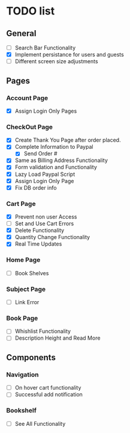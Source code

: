 # TODO list

## General

- [ ] Search Bar Functionality
- [x] Implement persistance for users and guests
- [ ] Different screen size adjustments

## Pages

### Account Page

- [x] Assign Login Only Pages

### CheckOut Page

- [x] Create Thank You Page after order placed.
- [x] Complete Information to Paypal
  - [x] Send Order #
- [x] Same as Billing Address Functionality
- [x] Form validation and Functionality
- [x] Lazy Load Paypal Script
- [x] Assign Login Only Page
- [x] Fix DB order info

### Cart Page

- [x] Prevent non user Access
- [ ] Set and Use Cart Errors
- [x] Delete Functionality
- [x] Quantity Change Functionality
- [x] Real Time Updates

### Home Page

- [ ] Book Shelves

### Subject Page

- [ ] Link Error

### Book Page

- [ ] Whishlist Functionality
- [ ] Description Height and Read More

## Components

### Navigation

- [ ] On hover cart functionality
- [ ] Successful add notification

### Bookshelf

- [ ] See All Functionality
